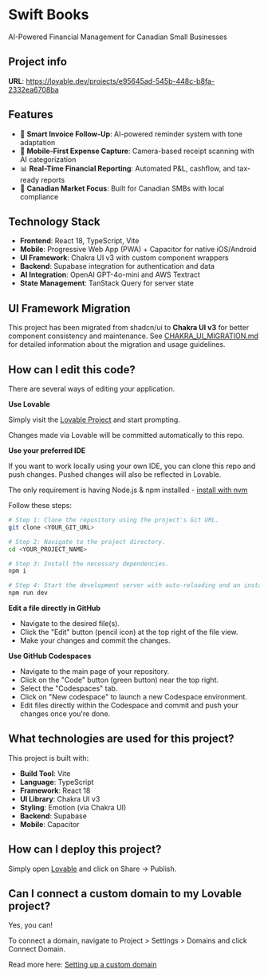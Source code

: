 # Swift Books

AI-Powered Financial Management for Canadian Small Businesses

## Project info

**URL**: https://lovable.dev/projects/e95645ad-545b-448c-b8fa-2332ea6708ba

## Features

- 🧠 **Smart Invoice Follow-Up**: AI-powered reminder system with tone adaptation
- 📱 **Mobile-First Expense Capture**: Camera-based receipt scanning with AI categorization  
- 📊 **Real-Time Financial Reporting**: Automated P&L, cashflow, and tax-ready reports
- 🍁 **Canadian Market Focus**: Built for Canadian SMBs with local compliance

## Technology Stack

- **Frontend**: React 18, TypeScript, Vite
- **Mobile**: Progressive Web App (PWA) + Capacitor for native iOS/Android
- **UI Framework**: Chakra UI v3 with custom component wrappers
- **Backend**: Supabase integration for authentication and data
- **AI Integration**: OpenAI GPT-4o-mini and AWS Textract
- **State Management**: TanStack Query for server state

## UI Framework Migration

This project has been migrated from shadcn/ui to **Chakra UI v3** for better component consistency and maintenance. See [CHAKRA_UI_MIGRATION.md](./CHAKRA_UI_MIGRATION.md) for detailed information about the migration and usage guidelines.

## How can I edit this code?

There are several ways of editing your application.

**Use Lovable**

Simply visit the [Lovable Project](https://lovable.dev/projects/e95645ad-545b-448c-b8fa-2332ea6708ba) and start prompting.

Changes made via Lovable will be committed automatically to this repo.

**Use your preferred IDE**

If you want to work locally using your own IDE, you can clone this repo and push changes. Pushed changes will also be reflected in Lovable.

The only requirement is having Node.js & npm installed - [install with nvm](https://github.com/nvm-sh/nvm#installing-and-updating)

Follow these steps:

```sh
# Step 1: Clone the repository using the project's Git URL.
git clone <YOUR_GIT_URL>

# Step 2: Navigate to the project directory.
cd <YOUR_PROJECT_NAME>

# Step 3: Install the necessary dependencies.
npm i

# Step 4: Start the development server with auto-reloading and an instant preview.
npm run dev
```

**Edit a file directly in GitHub**

- Navigate to the desired file(s).
- Click the "Edit" button (pencil icon) at the top right of the file view.
- Make your changes and commit the changes.

**Use GitHub Codespaces**

- Navigate to the main page of your repository.
- Click on the "Code" button (green button) near the top right.
- Select the "Codespaces" tab.
- Click on "New codespace" to launch a new Codespace environment.
- Edit files directly within the Codespace and commit and push your changes once you're done.

## What technologies are used for this project?

This project is built with:

- **Build Tool**: Vite
- **Language**: TypeScript  
- **Framework**: React 18
- **UI Library**: Chakra UI v3
- **Styling**: Emotion (via Chakra UI)
- **Backend**: Supabase
- **Mobile**: Capacitor

## How can I deploy this project?

Simply open [Lovable](https://lovable.dev/projects/e95645ad-545b-448c-b8fa-2332ea6708ba) and click on Share -> Publish.

## Can I connect a custom domain to my Lovable project?

Yes, you can!

To connect a domain, navigate to Project > Settings > Domains and click Connect Domain.

Read more here: [Setting up a custom domain](https://docs.lovable.dev/tips-tricks/custom-domain#step-by-step-guide)
